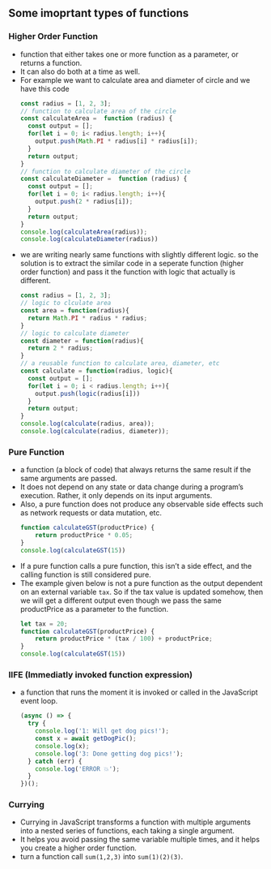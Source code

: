 ## Some imoprtant types of functions

### Higher Order Function
* function that either takes one or more function as a parameter, or returns a function.
* It can also do both at a time as well.
* For example we want to calculate area and diameter of circle and we have this code
  ```javascript
  const radius = [1, 2, 3];
  // function to calculate area of the circle
  const calculateArea =  function (radius) {
    const output = [];
    for(let i = 0; i< radius.length; i++){
      output.push(Math.PI * radius[i] * radius[i]);
    }
    return output;
  }
  // function to calculate diameter of the circle
  const calculateDiameter =  function (radius) {
    const output = [];
    for(let i = 0; i< radius.length; i++){
      output.push(2 * radius[i]);
    }
    return output;
  }
  console.log(calculateArea(radius));
  console.log(calculateDiameter(radius))
  ```
* we are writing nearly same functions with slightly different logic. so the solution is to extract the similar code in a seperate function (higher order function) and pass it the function with logic that actually is different. 
  ```javascript
  const radius = [1, 2, 3];
  // logic to clculate area
  const area = function(radius){
    return Math.PI * radius * radius;
  }
  // logic to calculate diameter
  const diameter = function(radius){
    return 2 * radius;
  }
  // a reusable function to calculate area, diameter, etc
  const calculate = function(radius, logic){ 
    const output = [];
    for(let i = 0; i < radius.length; i++){
      output.push(logic(radius[i]))
    }
    return output;
  }
  console.log(calculate(radius, area));
  console.log(calculate(radius, diameter));
  ```

### Pure Function
* a function (a block of code) that always returns the same result if the same arguments are passed.
* It does not depend on any state or data change during a program’s execution. Rather, it only depends on its input arguments.
* Also, a pure function does not produce any observable side effects such as network requests or data mutation, etc.
  ```javascript
  function calculateGST(productPrice) {
      return productPrice * 0.05;
  }
  console.log(calculateGST(15))
  ```
* If a pure function calls a pure function, this isn’t a side effect, and the calling function is still considered pure.
* The example given below is not a pure function as the output dependent on an external variable `tax`. So if the tax value is updated somehow, then we will get a different output even though we pass the same productPrice as a parameter to the function.
  ```javascript
  let tax = 20;
  function calculateGST(productPrice) {
      return productPrice * (tax / 100) + productPrice;
  }
  console.log(calculateGST(15))
  ```

### IIFE (Immediatly invoked function expression)
* a function that runs the moment it is invoked or called in the JavaScript event loop.
  ```javascript
  (async () => {
    try {
      console.log('1: Will get dog pics!');
      const x = await getDogPic();
      console.log(x);
      console.log('3: Done getting dog pics!');
    } catch (err) {
      console.log('ERROR 💥');
    }
  })();
  ```

### Currying
* Currying in JavaScript transforms a function with multiple arguments into a nested series of functions, each taking a single argument.
* It helps you avoid passing the same variable multiple times, and it helps you create a higher order function.
* turn a function call `sum(1,2,3)` into `sum(1)(2)(3)`.
